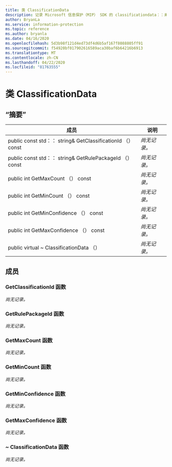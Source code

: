 ```yaml
---
title: 类 ClassificationData
description: 记录 Microsoft 信息保护（MIP） SDK 的 classificationdata：：未定义的类。
author: BryanLa
ms.service: information-protection
ms.topic: reference
ms.author: bryanla
ms.date: 04/16/2020
ms.openlocfilehash: 5d3b98f121d4ed73df4d6b5af167f8088805ff91
ms.sourcegitcommit: f54920bf017902616589aca30baf6b64216b6913
ms.translationtype: MT
ms.contentlocale: zh-CN
ms.lasthandoff: 04/22/2020
ms.locfileid: "81763555"
---
```

# <a name="class-classificationdata"></a>类 ClassificationData 
  
## <a name="summary"></a>“摘要”
 成员                        | 说明                                
--------------------------------|---------------------------------------------
public const std：： string& GetClassificationId （） const  | _尚无记录。_
public const std：： string& GetRulePackageId （） const  | _尚无记录。_
public int GetMaxCount （） const  | _尚无记录。_
public int GetMinCount （） const  | _尚无记录。_
public int GetMinConfidence （） const  | _尚无记录。_
public int GetMaxConfidence （） const  | _尚无记录。_
public virtual ~ ClassificationData （）  | _尚无记录。_
  
## <a name="members"></a>成员
  
### <a name="getclassificationid-function"></a>GetClassificationId 函数
_尚无记录。_

  
### <a name="getrulepackageid-function"></a>GetRulePackageId 函数
_尚无记录。_

  
### <a name="getmaxcount-function"></a>GetMaxCount 函数
_尚无记录。_

  
### <a name="getmincount-function"></a>GetMinCount 函数
_尚无记录。_

  
### <a name="getminconfidence-function"></a>GetMinConfidence 函数
_尚无记录。_

  
### <a name="getmaxconfidence-function"></a>GetMaxConfidence 函数
_尚无记录。_

  
### <a name="classificationdata-function"></a>~ ClassificationData 函数
_尚无记录。_
